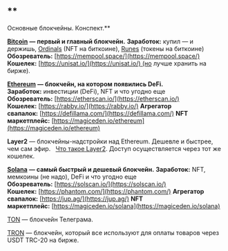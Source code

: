 ## **  
Основные блокчейны. Конспект.**

  
[**Bitcoin**](https://bitcoin.org/ru/) **— первый и главный блокчейн.**
**Заработок:** купил — и держишь, [Ordinals](https://magiceden.io/bitcoin) (NFT на биткоине), [Runes](https://magiceden.io/runes) (токены на биткоине)
**Обозреватель:** [https://mempool.space/](https://mempool.space/)
**Кошелек:** [https://unisat.io/](https://unisat.io/) (но лучше хранить на бирже).

[**Ethereum**](https://ethereum.org/ru/) **— блокчейн, на котором появились DeFi.**
**Заработок:** инвестиции (DeFi), NFT и что угодно еще
**Обозреватель:** [https://etherscan.io/](https://etherscan.io/)
**Кошелек:** [https://rabby.io/](https://rabby.io/)
**Агрегатор свапалок:** [https://defillama.com/](https://defillama.com/)
**NFT маркетплейс:** [https://magiceden.io/ethereum](https://magiceden.io/ethereum)

**Layer2** — блокчейны-надстройки над Ethereum. Дешевле и быстрее, чем сам эфир.  
[Что такое Layer2](https://youtu.be/FcLlXBxHVII?si=vw4a8-s1u7hqDzgm). Доступ осуществляется через тот же кошелек.

[**Solana**](https://solana.com/ru) **— самый быстрый и дешевый блокчейн.**
**Заработок:** NFT, мемкоины (не надо), DeFi и что угодно еще
**Обозреватель:** [https://solscan.io/](https://solscan.io/)
**Кошелек:** [https://phantom.com/](https://phantom.com/)
**Агрегатор свапалок:** [https://jup.ag/](https://jup.ag/)
**NFT маркетплейс:** [https://magiceden.io/solana](https://magiceden.io/solana)

[TON](https://ton.org/) — блокчейн Телеграма.

[TRON](https://tron.network/) — блокчейн, который все используют для оплаты товаров через USDT TRC-20 на бирже.

